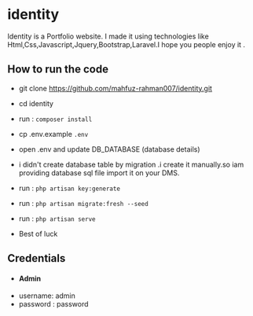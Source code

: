 # identity
Identity is a Portfolio website. I made it using technologies like Html,Css,Javascript,Jquery,Bootstrap,Laravel.I hope you people enjoy it .

## How to run the code
- git clone https://github.com/mahfuz-rahman007/identity.git
- cd identity
-  run : `composer install`
- cp .env.example `.env`
- open .env and update DB_DATABASE (database details)
- i didn't create database table by migration .i create it manually.so iam providing database sql file import it on your DMS.
- run : `php artisan key:generate`
- run : `php artisan migrate:fresh --seed`
- run : `php artisan serve`

- Best of luck 


## Credentials
- #### Admin
- username: admin
- password : password
